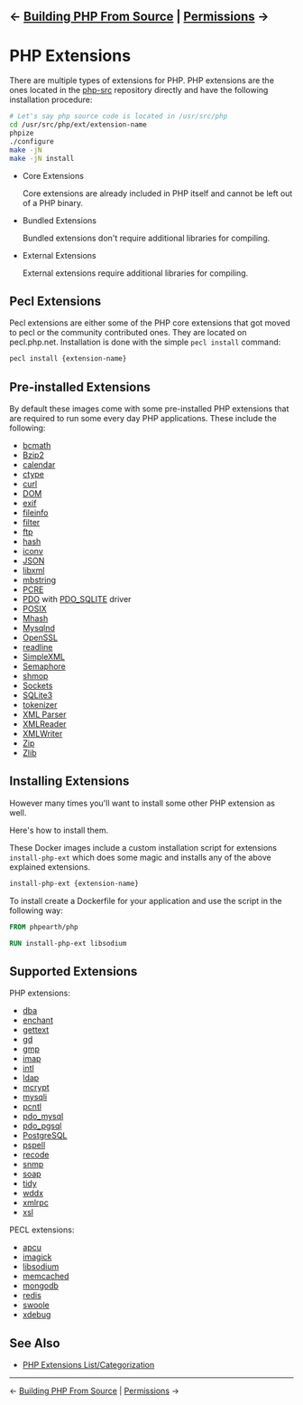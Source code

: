 &larr; [Building PHP From Source](04-php.md) | [Permissions](06-permissions.md) &rarr;
---

# PHP Extensions

There are multiple types of extensions for PHP. PHP extensions are the ones
located in the [php-src](https://github.com/php/php-src) repository directly and
have the following installation procedure:

```bash
# Let's say php source code is located in /usr/src/php
cd /usr/src/php/ext/extension-name
phpize
./configure
make -jN
make -jN install
```

* Core Extensions

  Core extensions are already included in PHP itself and cannot be left out of a
  PHP binary.

* Bundled Extensions

  Bundled extensions don't require additional libraries for compiling.

* External Extensions

  External extensions require additional libraries for compiling.

## Pecl Extensions

Pecl extensions are either some of the PHP core extensions that got moved to pecl
or the community contributed ones. They are located on pecl.php.net. Installation
is done with the simple `pecl install` command:

```bash
pecl install {extension-name}
```

## Pre-installed Extensions

By default these images come with some pre-installed PHP extensions that are
required to run some every day PHP applications. These include the following:

* [bcmath](http://php.net/manual/en/book.bc.php)
* [Bzip2](http://php.net/manual/en/book.bzip2.php)
* [calendar](http://php.net/manual/en/book.calendar.php)
* [ctype](http://php.net/manual/en/book.ctype.php)
* [curl](http://php.net/manual/en/book.curl.php)
* [DOM](http://php.net/manual/en/book.dom.php)
* [exif](http://php.net/manual/en/book.exif.php)
* [fileinfo](http://php.net/manual/en/book.fileinfo.php)
* [filter](http://php.net/manual/en/book.filter.php)
* [ftp](http://php.net/manual/en/book.ftp.php)
* [hash](http://php.net/manual/en/book.hash.php)
* [iconv](http://php.net/manual/en/book.iconv.php)
* [JSON](http://php.net/manual/en/book.json.php)
* [libxml](http://php.net/manual/en/book.libxml.php)
* [mbstring](http://php.net/manual/en/book.mbstring.php)
* [PCRE](http://php.net/manual/en/book.pcre.php)
* [PDO](http://php.net/manual/en/book.pdo.php) with [PDO_SQLITE](http://php.net/manual/en/ref.pdo-sqlite.php) driver
* [POSIX](http://php.net/manual/en/book.posix.php)
* [Mhash](http://php.net/manual/en/book.mhash.php)
* [Mysqlnd](http://php.net/manual/en/book.mysqlnd.php)
* [OpenSSL](http://php.net/manual/en/book.openssl.php)
* [readline](http://php.net/manual/en/book.readline.php)
* [SimpleXML](http://php.net/manual/en/book.simplexml.php)
* [Semaphore](http://php.net/manual/en/book.sem.php)
* [shmop](http://php.net/manual/en/book.shmop.php)
* [Sockets](http://php.net/manual/en/book.sockets.php)
* [SQLite3](http://php.net/manual/en/book.sqlite3.php)
* [tokenizer](http://php.net/manual/en/book.tokenizer.php)
* [XML Parser](http://php.net/manual/en/book.xml.php)
* [XMLReader](http://php.net/manual/en/book.xmlreader.php)
* [XMLWriter](http://php.net/manual/en/book.xmlwriter.php)
* [Zip](http://php.net/manual/en/book.zip.php)
* [Zlib](http://php.net/manual/en/book.zlib.php)

## Installing Extensions

However many times you'll want to install some other PHP extension as well.

Here's how to install them.

These Docker images include a custom installation script for extensions
`install-php-ext` which does some magic and installs any of the above explained
extensions.

```bash
install-php-ext {extension-name}
```

To install create a Dockerfile for your application and use the script in the following way:

```Dockerfile
FROM phpearth/php

RUN install-php-ext libsodium
```

## Supported Extensions

PHP extensions:

* [dba](http://php.net/manual/en/book.dba.php)
* [enchant](http://php.net/manual/en/book.enchant.php)
* [gettext](http://php.net/manual/en/book.gettext.php)
* [gd](http://php.net/manual/en/book.image.php)
* [gmp](http://php.net/manual/en/book.gmp.php)
* [imap](http://php.net/manual/en/book.imap.php)
* [intl](http://php.net/manual/en/book.intl.php)
* [ldap](http://php.net/manual/en/book.ldap.php)
* [mcrypt](http://php.net/manual/en/book.mcrypt.php)
* [mysqli](http://php.net/manual/en/book.mysqli.php)
* [pcntl](http://php.net/manual/en/book.pcntl.php)
* [pdo_mysql](http://php.net/manual/en/ref.pdo-mysql.php)
* [pdo_pgsql](http://php.net/manual/en/ref.pdo-pgsql.php)
* [PostgreSQL](http://php.net/manual/en/book.pgsql.php)
* [pspell](http://php.net/manual/en/book.pspell.php)
* [recode](http://php.net/manual/en/book.recode.php)
* [snmp](http://php.net/manual/en/book.snmp.php)
* [soap](http://php.net/manual/en/extensions.php)
* [tidy](http://php.net/manual/en/book.tidy.php)
* [wddx](http://php.net/manual/en/book.wddx.php)
* [xmlrpc](http://php.net/manual/en/book.xmlrpc.php)
* [xsl](http://php.net/manual/en/book.xsl.php)

PECL extensions:

* [apcu](https://pecl.php.net/package/APCu)
* [imagick](https://pecl.php.net/package/imagick)
* [libsodium](https://pecl.php.net/package/libsodium)
* [memcached](https://pecl.php.net/package/memcached)
* [mongodb](https://pecl.php.net/package/mongodb)
* [redis](https://pecl.php.net/package/redis)
* [swoole](https://pecl.php.net/package/swoole)
* [xdebug](https://pecl.php.net/package/xdebug)

## See Also

* [PHP Extensions List/Categorization](http://php.net/manual/en/extensions.php)

---
&larr; [Building PHP From Source](04-php.md) | [Permissions](06-permissions.md) &rarr;
